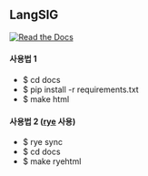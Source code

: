 ## LangSIG

[![Read the Docs](https://readthedocs.org/projects/lang-sig/badge/?version=latest)](https://lang-sig.readthedocs.io/en/latest/)

#### 사용법 1
- $ cd docs
- $ pip install -r requirements.txt
- $ make html

#### 사용법 2 ([rye](https://rye.astral.sh/) 사용)
- $ rye sync
- $ cd docs
- $ make ryehtml

